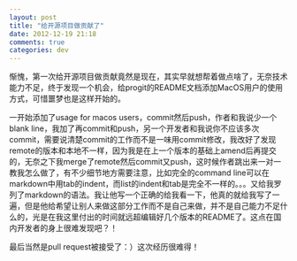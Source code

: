 ```yaml
---
layout: post
title: "给开源项目做贡献了"
date: 2012-12-19 21:18
comments: true
categories: dev
---
```


惭愧，第一次给开源项目做贡献竟然是现在，其实早就想帮着做点啥了，无奈技术能力不足，终于发现一个机会，给progit的README文档添加MacOS用户的使用方式，可惜噩梦也是这样开始的。

一开始添加了usage for macos users，commit然后push，作者和我说少一个blank line，我加了再commit和push，另一个开发者和我说你不应该多次commit，需要说清楚commit的工作而不是一味用commit修改，我改好了发现remote的版本和本地不一样，因为我是在上一个版本的基础上amend后再提交的，无奈之下我merge了remote然后commit又push，这时候作者跳出来一对一教我怎么做了，有不少细节地方需要注意，比如完全的command line可以在markdown中用tab的indent，而list的indent和tab是完全不一样的。。。又给我罗列了markdown的语法。我让他写一个正确的给我看一下，他真的就给我写了一遍，但是他给希望让别人来做这部分工作而不是自己来做，并不是自己能力不足什么的，光是在我这里付出的时间就远超编辑好几个版本的README了。这点在国内开发者的身上很难发现吧？！

最后当然是pull request被接受了：）这次经历很难得！
